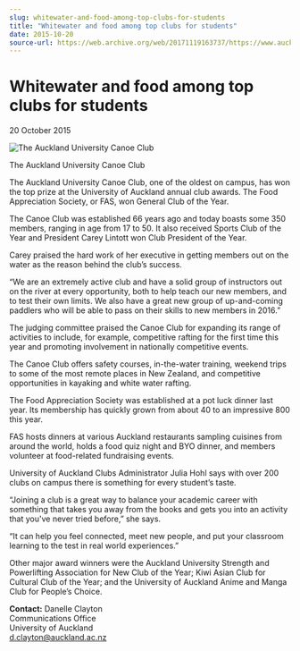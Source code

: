 ```yaml
---
slug: whitewater-and-food-among-top-clubs-for-students
title: "Whitewater and food among top clubs for students"
date: 2015-10-20
source-url: https://web.archive.org/web/20171119163737/https://www.auckland.ac.nz/en/about/news-events-and-notices/news/news-2015/10/whitewater-and-food-among-top-clubs-for-students.html
---
```

Whitewater and food among top clubs for students
================================================

20 October 2015

![The Auckland University Canoe Club](https://www.auckland.ac.nz/en/about/news-events-and-notices/news/news-2015/10/whitewater-and-food-among-top-clubs-for-students/_jcr_content/par/textimage/image.img.jpg/1453346687525.jpg "Canoe Club")

The Auckland University Canoe Club

The Auckland University Canoe Club, one of the oldest on campus, has won the top prize at the University of Auckland annual club awards. The Food Appreciation Society, or FAS, won General Club of the Year.

The Canoe Club was established 66 years ago and today boasts some 350 members, ranging in age from 17 to 50. It also received Sports Club of the Year and President Carey Lintott won Club President of the Year.

Carey praised the hard work of her executive in getting members out on the water as the reason behind the club’s success.

“We are an extremely active club and have a solid group of instructors out on the river at every opportunity, both to help teach our new members, and to test their own limits. We also have a great new group of up-and-coming paddlers who will be able to pass on their skills to new members in 2016.”

The judging committee praised the Canoe Club for expanding its range of activities to include, for example, competitive rafting for the first time this year and promoting involvement in nationally competitive events.

The Canoe Club offers safety courses, in-the-water training, weekend trips to some of the most remote places in New Zealand, and competitive opportunities in kayaking and white water rafting.

The Food Appreciation Society was established at a pot luck dinner last year. Its membership has quickly grown from about 40 to an impressive 800 this year.

FAS hosts dinners at various Auckland restaurants sampling cuisines from around the world, holds a food quiz night and BYO dinner, and members volunteer at food-related fundraising events.

University of Auckland Clubs Administrator Julia Hohl says with over 200 clubs on campus there is something for every student’s taste.

“Joining a club is a great way to balance your academic career with something that takes you away from the books and gets you into an activity that you've never tried before,” she says.

“It can help you feel connected, meet new people, and put your classroom learning to the test in real world experiences.”

Other major award winners were the Auckland University Strength and Powerlifting Association for New Club of the Year; Kiwi Asian Club for Cultural Club of the Year; and the University of Auckland Anime and Manga Club for People’s Choice.

**Contact:** Danelle Clayton   
Communications Office  
University of Auckland  
[d.clayton@auckland.ac.nz](mailto:d.clayton@auckland.ac.nz)